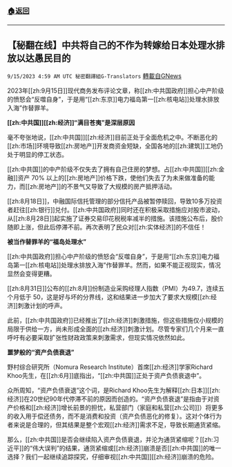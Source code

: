###  [:house:返回](README.md)
---


## 【秘翻在线】中共将自己的不作为转嫁给日本处理水排放以达愚民目的
`9/15/2023 4:59 AM UTC 秘密翻譯組G-Translators` [轉載自GNews](https://gnews.org/articles/1693429)

2023年[[zh:9月15日]]现代商务发布评论文章，称[[zh:中共国政府]]担心中产阶级的愤怒会“反噬自身”，于是用“[[zh:东京]]电力福岛第一[[zh:核电站]]处理水排放入海”作替罪羊。

**[[zh:中共国]][[zh:经济]]“满目苍夷”是深层原因**

毫不夸张地说，[[zh:中共国]][[zh:经济]]目前正处于全面危机之中。不断恶化的[[zh:市场]]环境导致[[zh:房地产]]开发商资金短缺，全国各地的[[zh:建筑]]工地仍处于明显的停工状态。

[[zh:中共国]]的中产阶级不仅失去了拥有自己住房的梦想。占[[zh:中共国]][[zh:金融]]资产 70% 以上的[[zh:房地产]]价格下跌，使他们失去了为未来做准备的能力，而[[zh:房地产]]的不景气又导致了大规模的房产抵押活动。

[[zh:8月18日]]，中融国际信托管理的部分信托产品被暂停赎回，导致10多万投资者赶往[[zh:银行]]兑付。[[zh:中共国政府]]同时还在积极采取措施应对股市波动，从[[zh:8月28日]]起实施了证券交易印花税税率减半的措施。该措施公布后，股价随即上涨，但此后停滞不前。再次表明了民众对[[zh:实体经济]]的不信任！

**被当作替罪羊的“福岛处理水”**

[[zh:中共国政府]]担心中产阶级的愤怒会“反噬自身”，于是用“[[zh:东京]]电力福岛第一[[zh:核电站]]处理水排放入海”作替罪羊。然而，如果不能正视现实，情况显然会变得更糟。

[[zh:8月31日]]公布的[[zh:8月]]份制造业采购经理人指数（PMI）为49.7，连续五个月低于 50，这是好与坏的分界线，这和结果进一步加大了要求大规模[[zh:经济]]刺激计划的呼声。

此前，[[zh:中共国政府]]已经推出了[[zh:经济]]刺激措施，但这些措施仅小规模的局限于供给一方，尚未形成全面的[[zh:经济]]刺激计划。尽管专家们几个月来一直呼吁有必要采取扩张性财政政策来刺激需求，但现实情况依然如此。

**噩梦般的“资产负债衰退”**

野村综合研究所（Nomura Research Institute）首席[[zh:经济]]学家Richard Khoo先生，在[[zh:6月]]底指出，“[[zh:中共国]]正处于资产负债衰退中”。

众所周知，“资产负债衰退”这个词，是Richard Khoo先生为解释[[zh:日本]][[zh:经济]]在20世纪90年代停滞不前的原因而创造的。“资产负债衰退”是指由于对资产价格和[[zh:经济]]增长前景的担忧，私营部门（家庭和私营[[zh:公司]]）将更多的收入用于偿还债务，而不是消费和投资（资产负债恶化的修复）。这对个体行为者来说是合理的，但其结果是整个宏观[[zh:经济]]需求不足，导致长期通货紧缩。

那么，[[zh:中共国]]是否会继续陷入资产负债衰退，并沦为通货紧缩呢？[[zh:习近平]]的“伟大误判”的结果，通货紧缩或[[zh:经济]]崩溃是否[[zh:中共国]]的唯一选择？我们一起继续追踪探究，仔细审视[[zh:中共国]][[zh:经济]]崩溃的危险。         
